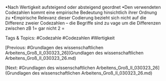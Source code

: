 •Nach Wertigkeit aufsteigend oder absteigend geordnet
•Den verwendeten Codezahlen kommt eine empirische Bedeutung hinsichtlich ihrer 
Ordnung zu
•Empirische Relevanz dieser Codierung bezieht sich nicht auf die Differenz zweier 
Codezahlen – die Begriffe sind zu vage um die Differenzen zwischen zB 1= gar nicht 2 = 

   Tags & Topics:
   #Codezahle
   #Codezahlen
   #Wertigkeit

[Previous: #Grundlagen des wissenschaftlichen Arbeitens_Groß_II_030323_26](Grundlagen des wissenschaftlichen Arbeitens_Groß_II_030323_26.md)

[Next: #Grundlagen des wissenschaftlichen Arbeitens_Groß_II_030323_26](Grundlagen des wissenschaftlichen Arbeitens_Groß_II_030323_26.md)